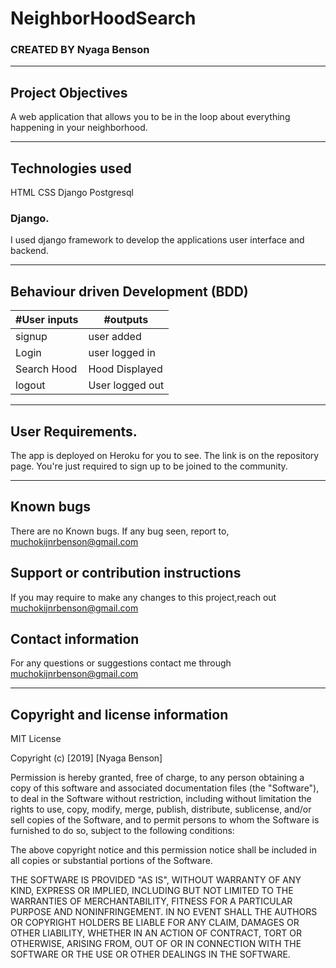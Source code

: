 # NeighborHoodSearch
### CREATED BY  Nyaga Benson

----------------------------------------------------------------------

## Project Objectives
A web application that allows you to be in the loop about everything happening in your neighborhood.


----------------------------------------------------------------------

## Technologies used
HTML
CSS
Django
Postgresql

### Django.
I used django framework to develop the applications user interface and backend.



-----------------------------------------------------------------------------

## Behaviour driven Development (BDD)
|#User inputs   |  #outputs |         
|---------------|-------------------|
| signup                |user added |
|Login     | user logged in|
|Search Hood| Hood Displayed|
|logout| User logged out|

---------------------------------------------------------------------------------

## User Requirements.
The app is deployed on Heroku for you to see. The link is on the repository page. You're just required to sign up to be joined to the community. 

---------------------------------------------------------------------

## Known bugs
There are no Known bugs. If any bug seen, report to, muchokijnrbenson@gmail.com

## Support or contribution instructions
If you may require to make any changes to this project,reach out muchokijnrbenson@gmail.com


## Contact information
For any questions or suggestions contact me through muchokijnrbenson@gmail.com


-----------------------------------------------------------------------------
## Copyright and license information

MIT License

Copyright (c) [2019] [Nyaga Benson]

Permission is hereby granted, free of charge, to any person obtaining a copy
of this software and associated documentation files (the "Software"), to deal
in the Software without restriction, including without limitation the rights
to use, copy, modify, merge, publish, distribute, sublicense, and/or sell
copies of the Software, and to permit persons to whom the Software is
furnished to do so, subject to the following conditions:

The above copyright notice and this permission notice shall be included in all
copies or substantial portions of the Software.

THE SOFTWARE IS PROVIDED "AS IS", WITHOUT WARRANTY OF ANY KIND, EXPRESS OR
IMPLIED, INCLUDING BUT NOT LIMITED TO THE WARRANTIES OF MERCHANTABILITY,
FITNESS FOR A PARTICULAR PURPOSE AND NONINFRINGEMENT. IN NO EVENT SHALL THE
AUTHORS OR COPYRIGHT HOLDERS BE LIABLE FOR ANY CLAIM, DAMAGES OR OTHER
LIABILITY, WHETHER IN AN ACTION OF CONTRACT, TORT OR OTHERWISE, ARISING FROM,
OUT OF OR IN CONNECTION WITH THE SOFTWARE OR THE USE OR OTHER DEALINGS IN THE
SOFTWARE.
